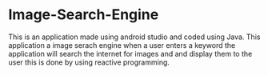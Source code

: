 # Image-Search-Engine
This is an application made using android studio and coded using Java.
This application a image serach engine when a user enters a keyword the 
application will search the internet for images and and display them to 
the user this is done by using reactive programming.
